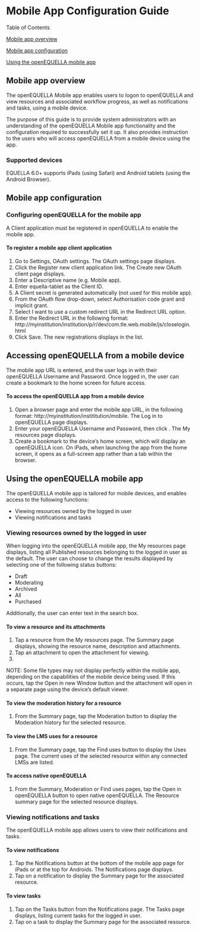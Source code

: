 # Mobile App Configuration Guide

Table of Contents

[Mobile app overview](#mobile-app-overview)

[Mobile app configuration](#mobile-app-configuration)

[Using the openEQUELLA mobile app](#using-the-openequella-mobile-app)

## Mobile app overview

The openEQUELLA Mobile app enables users to logon to openEQUELLA and view resources and associated workflow progress, as well as notifications and tasks, using a mobile device.

The purpose of this guide is to provide system administrators with an understanding of the openEQUELLA Mobile app functionality and the configuration required to successfully set it up. It also provides instruction to the users who will access openEQUELLA from a mobile device using the app.

### Supported devices

EQUELLA 6.0+ supports iPads (using Safari) and Android tablets (using the Android Browser).

## Mobile app configuration

### Configuring openEQUELLA for the mobile app

A Client application must be registered in openEQUELLA to enable the mobile app.

#### To register a mobile app client application

1. Go to Settings, OAuth settings. The OAuth settings page displays.
2. Click the Register new client application link. The Create new OAuth client page displays.
3. Enter a Descriptive name (e.g. Mobile app).
4. Enter equella-tablet as the Client ID.
5. A Client secret is generated automatically (not used for this mobile app).
6. From the OAuth flow drop-down, select Authorisation code grant and implicit grant.
7. Select I want to use a custom redirect URL in the Redirect URL option.
8. Enter the Redirect URL in the following format: http://myinstitution/institution/p/r/dev/com.tle.web.mobile/js/closelogin.html
9. Click Save. The new registrations displays in the list.

## Accessing openEQUELLA from a mobile device

The mobile app URL is entered, and the user logs in with their openEQUELLA Username and Password. Once logged in, the user can create a bookmark to the home screen for future access.

#### To access the openEQUELLA app from a mobile device

1. Open a browser page and enter the mobile app URL, in the following format: http://myinstitution/instititution/mobile. The Log in to openEQUELLA page displays.
2. Enter your openEQUELLA Username and Password, then click . The My resources page displays.
3. Create a bookmark to the device’s home screen, which will display an openEQUELLA icon. On iPads, when launching the app from the home screen, it opens as a full-screen app rather than a tab within the browser.

## Using the openEQUELLA mobile app

The openEQUELLA mobile app is tailored for mobile devices, and enables access to the following functions:

- Viewing resources owned by the logged in user
- Viewing notifications and tasks

### Viewing resources owned by the logged in user

When logging into the openEQUELLA mobile app, the My resources page displays, listing all Published resources belonging to the logged in user as the default. The user can choose to change the results displayed by selecting one of the following status buttons:

- Draft
- Moderating
- Archived
- All
- Purchased

Additionally, the user can enter text in the search box.

#### To view a resource and its attachments

1. Tap a resource from the My resources page. The Summary page displays, showing the resource name, description and attachments.
2. Tap an attachment to open the attachment for viewing.
3.

NOTE: Some file types may not display perfectly within the mobile app, depending on the capabilities of the mobile device being used. If this occurs, tap the Open in new Window button and the attachment will open in a separate page using the device’s default viewer.

#### To view the moderation history for a resource

1. From the Summary page, tap the Moderation button to display the Moderation history for the selected resource.

#### To view the LMS uses for a resource

1. From the Summary page, tap the Find uses button to display the Uses page. The current uses of the selected resource within any connected LMSs are listed.

#### To access native openEQUELLA

1. From the Summary, Moderation or Find uses pages, tap the Open in openEQUELLA button to open native openEQUELLA. The Resource summary page for the selected resource displays.

### Viewing notifications and tasks

The openEQUELLA mobile app allows users to view their notifications and tasks.

#### To view notifications

1. Tap the Notifications button at the bottom of the mobile app page for iPads or at the top for Androids. The Notifications page displays.
2. Tap on a notification to display the Summary page for the associated resource.

#### To view tasks

1. Tap on the Tasks button from the Notifications page. The Tasks page displays, listing current tasks for the logged in user.
2. Tap on a task to display the Summary page for the associated resource.
